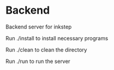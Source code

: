 # Backend
Backend server for inkstep

Run ./install to install necessary programs

Run ./clean to clean the directory

Run ./run to run the server
